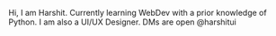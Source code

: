 Hi, I am Harshit. Currently learning WebDev with a prior knowledge of Python. I am also a UI/UX Designer.
DMs are open @harshitui
